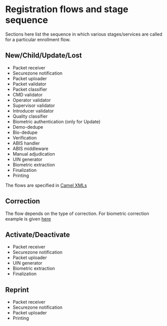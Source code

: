 # Registration flows and stage sequence

Sections here list the sequence in which various stages/services are called for a particular enrollment flow.

## New/Child/Update/Lost
* Packet receiver
* Securezone notification
* Packet uploader
* Packet validator 
* Packet classifier
* CMD validator 
* Operator validator
* Supervisor validator
* Introducer validator
* Quality classifier
* Biometric authentication (only for Update)
* Demo-dedupe
* Bio-dedupe
* Verification
* ABIS handler
* ABIS middleware
* Manual adjudication 
* UIN generator
* Biometric extraction
* Finalization 
* Printing

The flows are specified in [Camel XMLs](https://github.com/mosip/mosip-config/tree/develop2-v2)

## Correction

The flow depends on the type of correction.  For biometric correction example is given [here](https://github.com/mosip/mosip-config/blob/develop2-v2/registration-processor-camel-routes-biometric-correction-default.xml)

## Activate/Deactivate
* Packet receiver
* Securezone notification
* Packet uploader
* UIN generator
* Biometric extraction
* Finalization 

## Reprint
* Packet receiver
* Securezone notification
* Packet uploader
* Printing

